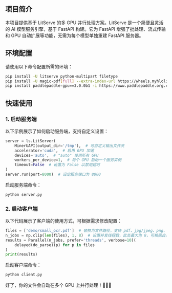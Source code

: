 ## 项目简介
本项目提供基于 LitServe 的多 GPU 并行处理方案。LitServe 是一个简便且灵活的 AI 模型服务引擎，基于 FastAPI 构建。它为 FastAPI 增强了批处理、流式传输和 GPU 自动扩展等功能，无需为每个模型单独重建 FastAPI 服务器。

## 环境配置
请使用以下命令配置所需的环境：
```bash
pip install -U litserve python-multipart filetype
pip install -U magic-pdf[full] --extra-index-url https://wheels.myhloli.com
pip install paddlepaddle-gpu==3.0.0b1 -i https://www.paddlepaddle.org.cn/packages/stable/cu118
```

## 快速使用
### 1. 启动服务端
以下示例展示了如何启动服务端，支持自定义设置：
```python
server = ls.LitServer(
    MinerUAPI(output_dir='/tmp'),  # 可自定义输出文件夹
    accelerator='cuda',  # 启用 GPU 加速
    devices='auto',  # "auto" 使用所有 GPU
    workers_per_device=1,  # 每个 GPU 启动一个服务实例
    timeout=False  # 设置为 False 以禁用超时
)
server.run(port=8000)  # 设定服务端口为 8000
```

启动服务端命令：
```bash
python server.py
```

### 2. 启动客户端
以下代码展示了客户端的使用方式，可根据需求修改配置：
```python
files = ['demo/small_ocr.pdf']  # 替换为文件路径，支持 pdf、jpg/jpeg、png、doc、docx、ppt、pptx 文件
n_jobs = np.clip(len(files), 1, 8)  # 设置并发线程数，此处最大为 8，可根据自身修改
results = Parallel(n_jobs, prefer='threads', verbose=10)(
    delayed(do_parse)(p) for p in files
)
print(results)
```

启动客户端命令：
```bash
python client.py
```
好了，你的文件会自动在多个 GPU 上并行处理！🍻🍻🍻
